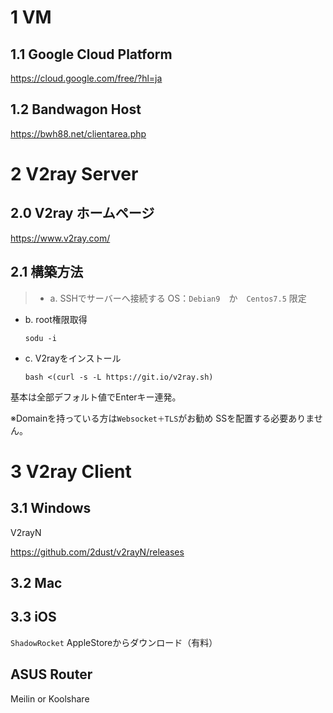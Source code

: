 # 1 VM
## 1.1 Google Cloud Platform ##
https://cloud.google.com/free/?hl=ja

## 1.2 Bandwagon Host ##
https://bwh88.net/clientarea.php

# 2 V2ray Server
## 2.0 V2ray ホームページ
https://www.v2ray.com/

## 2.1 構築方法
>- a. SSHでサーバーへ接続する
OS：`Debian9`　か　`Centos7.5` 限定

- b. root権限取得

  `sodu -i`

- c. V2rayをインストール

  `bash <(curl -s -L https://git.io/v2ray.sh)`

基本は全部デフォルト値でEnterキー連発。

※Domainを持っている方は`Websocket＋TLS`がお勧め
SSを配置する必要ありません。



# 3 V2ray Client #
## 3.1 Windows ##
V2rayN

https://github.com/2dust/v2rayN/releases

## 3.2 Mac ##


## 3.3 iOS ##
`ShadowRocket`
AppleStoreからダウンロード（有料）

## ASUS Router ##
Meilin or Koolshare
